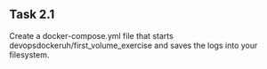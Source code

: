## Task 2.1

Create a docker-compose.yml file that starts devopsdockeruh/first_volume_exercise and saves the logs into your filesystem.  

